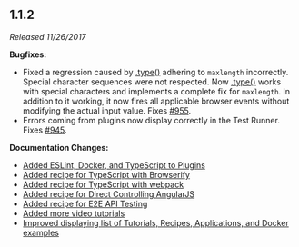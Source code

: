 ## 1.1.2

_Released 11/26/2017_

**Bugfixes:**

- Fixed a regression caused by [.type()](/api/commands/type) adhering to
  `maxlength` incorrectly. Special character sequences were not respected. Now
  [.type()](/api/commands/type) works with special characters and implements a
  complete fix for `maxlength`. In addition to it working, it now fires all
  applicable browser events without modifying the actual input value. Fixes
  [#955](https://github.com/cypress-io/cypress/issues/955).
- Errors coming from plugins now display correctly in the Test Runner. Fixes
  [#945](https://github.com/cypress-io/cypress/issues/945).

**Documentation Changes:**

- [Added ESLint, Docker, and TypeScript to Plugins](/plugins/directory)
- [Added recipe for TypeScript with Browserify](/examples/recipes)
- [Added recipe for TypeScript with webpack](/examples/recipes)
- [Added recipe for Direct Controlling AngularJS](/examples/recipes)
- [Added recipe for E2E API Testing](/examples/recipes)
- [Added more video tutorials](/examples/tutorials)
- [Improved displaying list of Tutorials, Recipes, Applications, and Docker examples](/examples/recipes)
